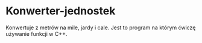 # Konwerter-jednostek
Konwertuje z metrów na mile, jardy i cale. Jest to program na którym ćwiczę używanie funkcji w C++.

